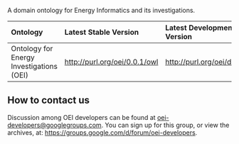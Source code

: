 A domain ontology for Energy Informatics and its investigations.

| **Ontology** | **Latest Stable Version** | **Latest Development Version** |
|:-------------|:--------------------------|:-------------------------------|
| Ontology for Energy Investigations (OEI) | http://purl.org/oei/0.0.1/owl | http://purl.org/oei/devel/owl  |

## How to contact us ##

Discussion among OEI developers can be found at oei-developers@googlegroups.com. You can sign up for this group, or view the archives, at: https://groups.google.com/d/forum/oei-developers.